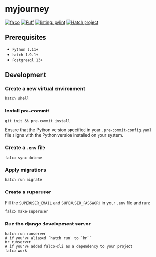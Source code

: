 # myjourney

[![falco](https://img.shields.io/badge/built%20with-falco-success)](https://github.com/Tobi-De/falco)
[![Ruff](https://img.shields.io/endpoint?url=https://raw.githubusercontent.com/astral-sh/ruff/main/assets/badge/v2.json)](https://github.com/astral-sh/ruff)
[![linting: pylint](https://img.shields.io/badge/linting-pylint-yellowgreen)](https://github.com/PyCQA/pylint)
[![Hatch project](https://img.shields.io/badge/%F0%9F%A5%9A-Hatch-4051b5.svg)](https://github.com/pypa/hatch)

## Prerequisites

- `Python 3.11+`
- `hatch 1.9.1+`
- `Postgresql 13+`

## Development

### Create a new virtual environment

```shell
hatch shell
```

### Install pre-commit

```shell
git init && pre-commit install
```

Ensure that the Python version specified in your `.pre-commit-config.yaml` file aligns with the Python version installed on your system.

### Create a `.env` file

```shell
falco sync-dotenv
```

### Apply migrations

```shell
hatch run migrate
```

### Create a superuser

Fill the `SUPERUSER_EMAIL` and `SUPERUSER_PASSWORD` in your `.env` file and run:

```shell
falco make-superuser
```

### Run the django development server

```shell
hatch run runserver
# if you've aliased `hatch run` to `hr``
hr runserver
# if you've added falco-cli as a dependency to your project
falco work
```
